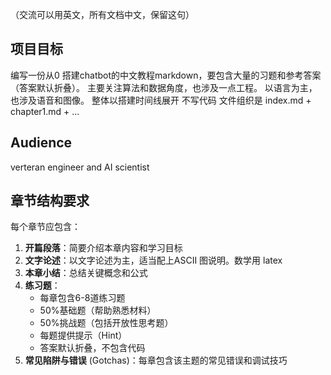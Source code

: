 （交流可以用英文，所有文档中文，保留这句）

## 项目目标
编写一份从0 搭建chatbot的中文教程markdown，要包含大量的习题和参考答案（答案默认折叠）。
主要关注算法和数据角度，也涉及一点工程。
以语言为主，也涉及语音和图像。
整体以搭建时间线展开
不写代码
文件组织是 index.md + chapter1.md + ...

## Audience
verteran engineer and AI scientist

## 章节结构要求
每个章节应包含：
1. **开篇段落**：简要介绍本章内容和学习目标
2. **文字论述**：以文字论述为主，适当配上ASCII 图说明。数学用 latex
3. **本章小结**：总结关键概念和公式
4. **练习题**：
   - 每章包含6-8道练习题
   - 50%基础题（帮助熟悉材料）
   - 50%挑战题（包括开放性思考题）
   - 每题提供提示（Hint）
   - 答案默认折叠，不包含代码
5. **常见陷阱与错误** (Gotchas)：每章包含该主题的常见错误和调试技巧
